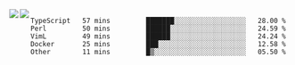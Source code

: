 <a href="https://github.com/anuraghazra/github-readme-stats">
  <img align="left" src="https://github-readme-stats.vercel.app/api?username=kfly8&count_private=true&show_icons=true&theme=calm" />
</a>
<a href="https://github.com/anuraghazra/github-readme-stats">
  <img align="left" src="https://github-readme-stats.vercel.app/api/top-langs/?username=kfly8&theme=calm&hide=HTML&exclude_repo=is3q-cr" />
</a>

<!--START_SECTION:waka-->
```text
TypeScript   57 mins         ███████░░░░░░░░░░░░░░░░░░   28.00 % 
Perl         50 mins         ██████░░░░░░░░░░░░░░░░░░░   24.59 % 
VimL         49 mins         ██████░░░░░░░░░░░░░░░░░░░   24.24 % 
Docker       25 mins         ███░░░░░░░░░░░░░░░░░░░░░░   12.58 % 
Other        11 mins         █▒░░░░░░░░░░░░░░░░░░░░░░░   05.50 % 
```
<!--END_SECTION:waka-->
